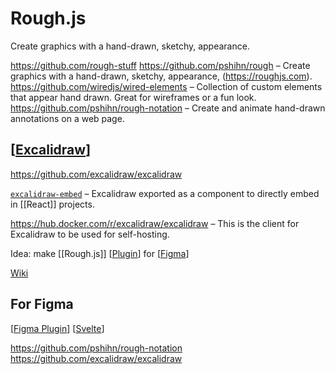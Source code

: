 # Rough.js

Create graphics with a hand-drawn, sketchy, appearance.

https://github.com/rough-stuff
https://github.com/pshihn/rough – Create graphics with a hand-drawn, sketchy, appearance, (https://roughjs.com).
https://github.com/wiredjs/wired-elements – Collection of custom elements that appear hand drawn. Great for wireframes or a fun look.
https://github.com/pshihn/rough-notation – Create and animate hand-drawn annotations on a web page.

## [[Excalidraw]]

https://github.com/excalidraw/excalidraw

[`excalidraw-embed`](https://github.com/excalidraw/excalidraw-embed) – Excalidraw exported as a component to directly embed in [[React]] projects.

https://hub.docker.com/r/excalidraw/excalidraw – This is the client for Excalidraw to be used for self-hosting.

Idea: make [[Rough.js]] [[Plugin]] for [[Figma]]

[Wiki](https://github.com/pshihn/rough/wiki)

## For Figma

[[Figma Plugin]] [[Svelte]]

https://github.com/pshihn/rough-notation
https://github.com/excalidraw/excalidraw

[//begin]: # "Autogenerated link references for markdown compatibility"
[Excalidraw]: excalidraw "Excalidraw"
[Plugin]: ../../node_modules/postcss-functions/node_modules/postcss/docs/guidelines/plugin "PostCSS Plugin Guidelines"
[Figma]: figma "Figma"
[Figma Plugin]: figma-plugin "Figma Plugin"
[Svelte]: svelte "svelte"
[//end]: # "Autogenerated link references"
